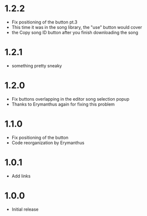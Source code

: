 # 1.2.2
- Fix positioning of the button pt.3
- This time it was in the song library, the "use" button would cover 
- the Copy song ID button after you finish downloading the song

# 1.2.1
- something pretty sneaky

# 1.2.0
- Fix buttons overlapping in the editor song selection popup
- Thanks to Erymanthus again for fixing this problem

# 1.1.0
- Fix positioning of the button
- Code reorganization by Erymanthus

# 1.0.1
- Add links

# 1.0.0
- Initial release
